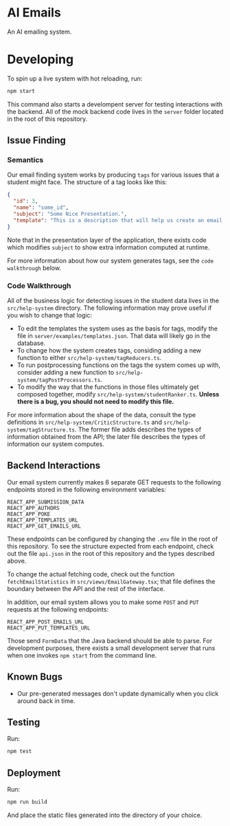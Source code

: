 # AI Emails

An AI emailing system.

# Developing

To spin up a live system with hot reloading, run:

```sh
npm start
```

This command also starts a develompent server for testing interactions with the backend. All of the mock backend code lives in the `server` folder located in the root of this repository.

## Issue Finding

### Semantics

Our email finding system works by producing `tags` for various issues that a student might face. The structure of a tag looks like this:

```json
{
  "id": 3,
  "name": "some_id",
  "subject": "Some Nice Presentation.",
  "template": "This is a description that will help us create an email."
}
```

Note that in the presentation layer of the application, there exists code which modifies `subject` to show extra information computed at runtime.

For more information about how our system generates tags, see the `code walkthrough` below.

### Code Walkthrough

All of the business logic for detecting issues in the student data lives in the `src/help-system` directory. The following information may prove useful if you wish to change that logic:

- To edit the templates the system uses as the basis for tags, modify the file in `server/examples/templates.json`. That data will likely go in the database.
- To change how the system creates tags, considing adding a new function to either `src/help-system/tagReducers.ts`.
- To run postprocessing functions on the tags the system comes up with, consider adding a new function to `src/help-system/tagPostProcessors.ts`.
- To modify the way that the functions in those files ultimately get composed together, modify `src/help-system/studentRanker.ts`. **Unless there is a bug, you should not need to modify this file.**

For more information about the shape of the data, consult the type definitions in `src/help-system/CriticStructure.ts` and `src/help-system/tagStructure.ts`. The former file adds describes the types of information obtained from the API; the later file describes the types of information our system computes.

## Backend Interactions

Our email system currently makes 6 separate GET requests to the following endpoints stored in the following environment variables:

```
REACT_APP_SUBMISSION_DATA
REACT_APP_AUTHORS
REACT_APP_POKE
REACT_APP_TEMPLATES_URL
REACT_APP_GET_EMAILS_URL
```

These endpoints can be configured by changing the `.env` file in the root of this repository. To see the structure expected from each endpoint, check out the file `api.json` in the root of this repository and the types described above.

To change the actual fetching code, check out the function `fetchEmailStatistics` in `src/views/EmailGateway.tsx`; that file defines the boundary between the API and the rest of the interface.

In addition, our email system allows you to make some `POST` and `PUT` requests at the following endpoints:

```
REACT_APP_POST_EMAILS_URL
REACT_APP_PUT_TEMPLATES_URL
```

Those send `FormData` that the Java backend should be able to parse. For development purposes, there exists a small development server that runs when one invokes `npm start` from the command line.

## Known Bugs

- Our pre-generated messages don't update dynamically when you click around back in time.

## Testing

Run:

```sh
npm test
```

## Deployment

Run:

```sh
npm run build
```

And place the static files generated into the directory of your choice.

